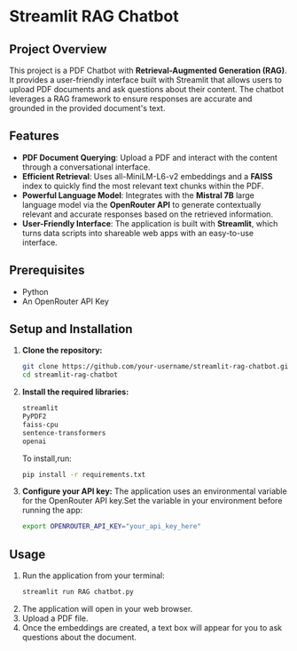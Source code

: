 # Streamlit RAG Chatbot
## Project Overview
This project is a PDF Chatbot with **Retrieval-Augmented Generation (RAG)**. It provides a user-friendly interface built with Streamlit that allows users to upload PDF documents and ask questions about their content. The chatbot leverages a RAG framework to ensure responses are accurate and grounded in the provided document's text.
## Features
- **PDF Document Querying**: Upload a PDF and interact with the content through a conversational interface.
- **Efficient Retrieval**: Uses all-MiniLM-L6-v2 embeddings and a **FAISS** index to quickly find the most relevant text chunks within the PDF.
- **Powerful Language Model**: Integrates with the **Mistral 7B** large language model via the **OpenRouter API** to generate contextually relevant and accurate responses based on the retrieved information.
- **User-Friendly Interface**: The application is built with **Streamlit**, which turns data scripts into shareable web apps with an easy-to-use interface.
## Prerequisites
- Python
- An OpenRouter API Key
## Setup and Installation
1. **Clone the repository:**
   ```bash
   git clone https://github.com/your-username/streamlit-rag-chatbot.git 
   cd streamlit-rag-chatbot
   ```
2. **Install the required libraries:**
    ```bash
    streamlit
    PyPDF2
    faiss-cpu
    sentence-transformers
    openai
    ```
    To install,run:
   ```bash
   pip install -r requirements.txt
   ```
3. **Configure your API key:**
   The application uses an environmental variable for the OpenRouter API key.Set the variable in your environment before running the app:
   ```bash
   export OPENROUTER_API_KEY="your_api_key_here"
   ```
## Usage
1. Run the application from your terminal:
   ```bash
   streamlit run RAG chatbot.py
   ```
2. The application will open in your web browser.
3. Upload a PDF file.
4. Once the embeddings are created, a text box will appear for you to ask questions about the document.
